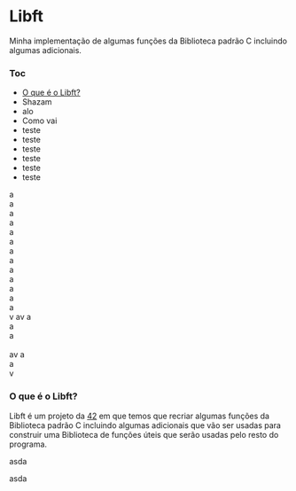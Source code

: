 # Libft
Minha implementação de algumas funções da Biblioteca padrão C incluindo algumas adicionais.

### Toc
* [O que é o Libft?](#oque---o-libft)
* Shazam
* alo
* Como vai
* teste
* teste
* teste
* teste
* teste 
* teste

a<br>
a<br>
a<br>
a<br>
a<br>
a<br>
a<br>
a<br>
a<br>
a<br>
a<br>
a<br>
a<br>v
av
a<br>
a<br>
a<br>
<br>
av
a<br>
a<br>
v
### O que é o Libft?
Libft é um projeto da [42](https://www.42sp.org.br "42sp") em que temos que recriar algumas funções da Biblioteca padrão C incluindo algumas adicionais que vão ser usadas para construir uma Biblioteca de funções úteis que serão usadas pelo resto do programa.






































asda




































asda
